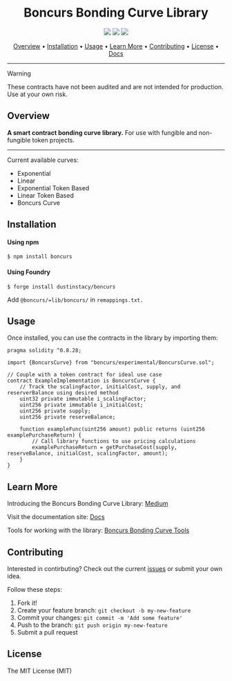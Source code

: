 <h1 align="center">
Boncurs Bonding Curve Library
</h1>

<p align="center">
  <a href="https://www.npmjs.com/package/boncurs"><img src="https://img.shields.io/npm/v/boncurs"/></a>
  <a href="https://boncurs.gitbook.io/boncurs/"><img src="https://img.shields.io/static/v1?message=Documented%20on%20GitBook&logo=gitbook&logoColor=ffffff&label=%20&labelColor=5c5c5c&color=3F89A1"></a>
  <a href="./#license"><img src="https://img.shields.io/badge/License-MIT-brightgreen"/></a>
</p>


<p align="center">
  <a href="#overview">Overview</a> •
  <a href="#installation">Installation</a> •
  <a href="#usage">Usage</a> •
  <a href="#learn-more">Learn More</a> •
  <a href="#contributing">Contributing</a> •
  <a href="#license">License</a> •
  <a href="https://boncurs.gitbook.io/boncurs/">Docs</a>
</p>

***

> [!WARNING]
> These contracts have not been audited and are not intended for production.
> Use at your own risk.

## Overview

**A smart contract bonding curve library.** For use with fungible and non-fungible token projects.

***

Current available curves:

* Exponential
* Linear
* Exponential Token Based
* Linear Token Based
* Boncurs Curve

## Installation

#### Using npm

```
$ npm install boncurs
```

#### Using Foundry

```
$ forge install dustinstacy/boncurs
```

Add `@boncurs/=lib/boncurs/` in `remappings.txt.`

## Usage

Once installed, you can use the contracts in the library by importing them:

```solidity
pragma solidity ^0.8.28;

import {BoncursCurve} from "boncurs/experimental/BoncursCurve.sol";

// Couple with a token contract for ideal use case
contract ExampleImplementation is BoncursCurve {
    // Track the scalingFactor, initialCost, supply, and reserverBalance using desired method
    uint32 private immutable i_scalingFactor;
    uint256 private immutable i_initialCost;
    uint256 private supply;
    uint256 private reserveBalance;

    function exampleFunc(uint256 amount) public returns (uint256 examplePurchaseReturn) {
        // Call library functions to use pricing calculations
        examplePurchaseReturn = getPurchaseCost(supply, reserveBalance, initialCost, scalingFactor, amount);
    }
}
```

## Learn More
Introducing the Boncurs Bonding Curve Library: [Medium](https://medium.com/@cloudwalker0013/introducing-the-boncurs-bonding-curve-library-52ad64a51b85)

Visit the documentation site: [Docs](https://boncurs.gitbook.io/boncurs)

Tools for working with the library: [Boncurs Bonding Curve Tools](https://github.com/dustinstacy/boncurs-tools)

## Contributing

Interested in contirbuting? Check out the current [issues](https://github.com/dustinstacy/boncurs/issues) or submit your own idea.

Follow these steps:

1. Fork it!
2. Create your feature branch: `git checkout -b my-new-feature`
3. Commit your changes: `git commit -m 'Add some feature'`
4. Push to the branch: `git push origin my-new-feature`
5. Submit a pull request

## License

The MIT License (MIT)
